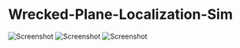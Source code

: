 # Wrecked-Plane-Localization-Sim
![Screenshot](figures/flow_figure.png")
![Screenshot](figures/simulation_start.png")
![Screenshot](figures/simulation_result.png")
